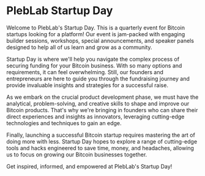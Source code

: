 # PlebLab Startup Day

Welcome to PlebLab's Startup Day. This is a quarterly event for Bitcoin startups looking for a platform! Our event is jam-packed with engaging builder sessions, workshops, special announcements, and speaker panels designed to help all of us learn and grow as a community.

Startup Day is where we'll help you navigate the complex process of securing funding for your Bitcoin business. With so many options and requirements, it can feel overwhelming. Still, our founders and entrepreneurs are here to guide you through the fundraising journey and provide invaluable insights and strategies for a successful raise.

As we embark on the crucial product development phase, we must have the analytical, problem-solving, and creative skills to shape and improve our Bitcoin products. That's why we're bringing in founders who can share their direct experiences and insights as innovators, leveraging cutting-edge technologies and techniques to gain an edge.

Finally, launching a successful Bitcoin startup requires mastering the art of doing more with less. Startup Day hopes to explore a range of cutting-edge tools and hacks engineered to save time, money, and headaches, allowing us to focus on growing our Bitcoin businesses together. 

Get inspired, informed, and empowered at PlebLab's Startup Day!
